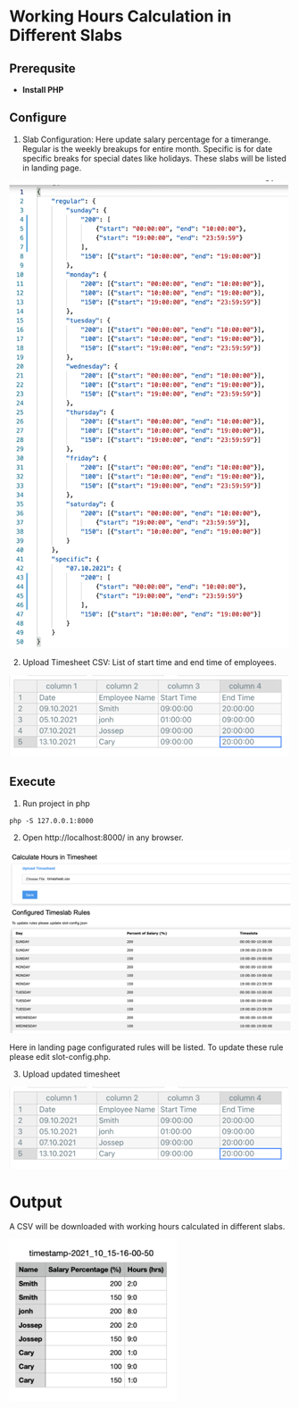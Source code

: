 # Working Hours Calculation in Different Slabs

## Prerequsite
- **Install PHP**

## Configure
1. Slab Configuration: Here update salary percentage for a timerange. Regular is the weekly breakups for entire month. Specific is for date specific breaks for special dates like holidays. These slabs will be listed in landing page.

<img src="screenshots/config.png" width="500" />

2. Upload Timesheet CSV: List of start time and end time of employees.

<img src="screenshots/upload_timesheet.png" width="500" />

## Execute
1. Run project in php

```
php -S 127.0.0.1:8000
```

2. Open http://localhost:8000/ in any browser. 

<img src="screenshots/index-page.png" />

Here in landing page configurated rules will be listed. To update these rule please edit <a herf="slot-config.php">slot-config.php</a>.

3. Upload updated timesheet

<img src="screenshots/upload_timesheet.png" width="500" />


# Output
A CSV will be downloaded with working hours calculated in different slabs.

<img src="screenshots/output.png" width="300" />

